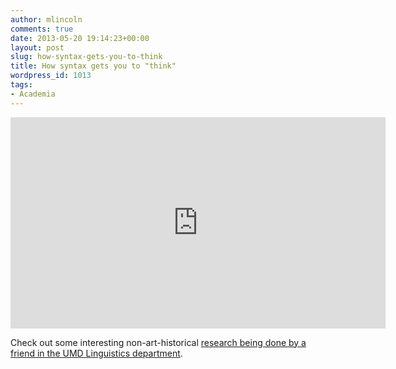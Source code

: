 ```yaml
---
author: mlincoln
comments: true
date: 2013-05-20 19:14:23+00:00
layout: post
slug: how-syntax-gets-you-to-think
title: How syntax gets you to "think"
wordpress_id: 1013
tags:
- Academia
---
```


<div class="videoWrapper">
<iframe src="http://player.vimeo.com/video/65186730" width="600" height="338" frameborder="0" webkitAllowFullScreen mozallowfullscreen allowFullScreen></iframe>
</div>

Check out some interesting non-art-historical [research being done by a friend in the UMD Linguistics department](http://posterhall.org/igert2013/posters/443).
